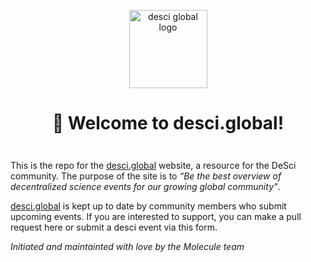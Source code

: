 
<div align="center" style="margin-top: 1em; margin-bottom: 3em;">
  <a href="https://desci.global"><img alt="desci global logo" src="./logo.png" alt="desci.global" width="125"></a>
  <h1>👋 Welcome to desci.global!</h1>
</div>

This is the repo for the [desci.global](https://desci.global) website, a resource for the DeSci community. The purpose of the site is to _“Be the best overview of decentralized science events for our growing global community"_.

[desci.global](https://ethereum.org) is kept up to date by community members who submit upcoming events. If you are interested to support, you can make a pull request here or submit a desci event via this form. 

*Initiated and maintainted with love by the Molecule team*

